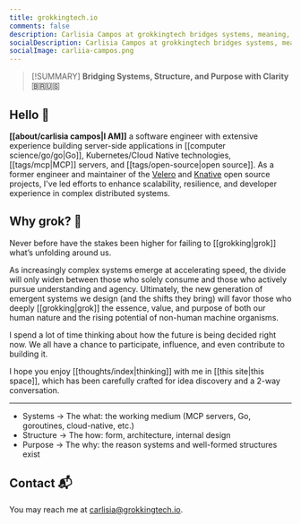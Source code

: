 ```yaml
---
title: grokkingtech.io
comments: false
description: Carlisia Campos at grokkingtech bridges systems, meaning, and purpose with clarity. This site explores modern software architecture, distributed systems, and AI-aligned design through the lens of Go, Kubernetes, and open source. Carlisia draws from her deep engineering experience building scalable, resilient systems (including her leadership in Velero and Knative) to uncover how intentional architecture shapes the future.
socialDescription: Carlisia Campos at grokkingtech bridges systems, meaning and purpose with clarity. This site explores modern software architecture, distributed systems, and AI-aligned design through the lens of Go, Kubernetes, and open source. Carlisia draws from her deep engineering experience building scalable, resilient systems (including her leadership in Velero and Knative) to uncover how intentional architecture shapes the future.
socialImage: carliia-campos.png
---
```


> [!SUMMARY] **Bridging Systems, Structure, and Purpose with Clarity 🇧🇷🇺🇸**

## Hello 👋

**[[about/carlisia campos|I AM]]** a software engineer with extensive experience building server-side applications in [[computer science/go/go|Go]], Kubernetes/Cloud Native technologies, [[tags/mcp|MCP]] servers, and [[tags/open-source|open source]]. As a former engineer and maintainer of the [Velero](https://github.com/vmware-tanzu/velero) and [Knative](https://github.com/knative) open source projects, I've led efforts to enhance scalability, resilience, and developer experience in complex distributed systems.

## Why grok? 🔮

Never before have the stakes been higher for failing to [[grokking|grok]] what’s unfolding around us.

As increasingly complex systems emerge at accelerating speed, the divide will only widen between those who solely consume and those who actively pursue understanding and agency. Ultimately, the new generation of emergent systems we design (and the shifts they bring) will favor those who deeply [[grokking|grok]] the essence, value, and purpose of both our human nature and the rising potential of non-human machine organisms.

I spend a lot of time thinking about how the future is being decided right now. We all have a chance to participate, influence, and even contribute to building it.

I hope you enjoy [[thoughts/index|thinking]] with me in [[this site|this space]], which has been carefully crafted for idea discovery and a 2-way conversation.

---

- Systems → The what: the working medium (MCP servers, Go, goroutines, cloud-native, etc.)
- Structure → The how: form, architecture, internal design
- Purpose → The why: the reason systems and well-formed structures exist

## Contact 📬

You may reach me at <a href="mailto:&#99;&#97;&#114;&#108;&#105;&#115;&#105;&#97;&#64;&#103;&#114;&#111;&#107;&#107;&#105;&#110;&#103;&#116;&#101;&#99;&#104;&#46;&#105;&#111;">
&#99;&#97;&#114;&#108;&#105;&#115;&#105;&#97;&#64;&#103;&#114;&#111;&#107;&#107;&#105;&#110;&#103;&#116;&#101;&#99;&#104;&#46;&#105;&#111;</a>.
